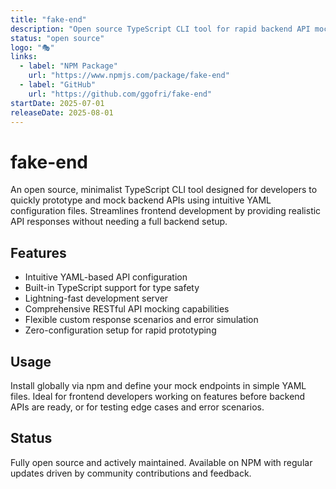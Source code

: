 ```yaml
---
title: "fake-end"
description: "Open source TypeScript CLI tool for rapid backend API mocking"
status: "open source"
logo: "🎭"
links:
  - label: "NPM Package"
    url: "https://www.npmjs.com/package/fake-end"
  - label: "GitHub"
    url: "https://github.com/ggofri/fake-end"
startDate: 2025-07-01
releaseDate: 2025-08-01
---
```


# fake-end

An open source, minimalist TypeScript CLI tool designed for developers to quickly prototype and mock backend APIs using intuitive YAML configuration files. Streamlines frontend development by providing realistic API responses without needing a full backend setup.

## Features

- Intuitive YAML-based API configuration
- Built-in TypeScript support for type safety
- Lightning-fast development server
- Comprehensive RESTful API mocking capabilities
- Flexible custom response scenarios and error simulation
- Zero-configuration setup for rapid prototyping

## Usage

Install globally via npm and define your mock endpoints in simple YAML files. Ideal for frontend developers working on features before backend APIs are ready, or for testing edge cases and error scenarios.

## Status

Fully open source and actively maintained. Available on NPM with regular updates driven by community contributions and feedback.